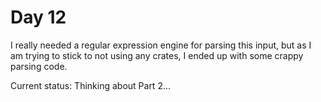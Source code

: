 # Day 12

I really needed a regular expression engine for parsing this input, but as I am trying to stick to not
using any crates, I ended up with some crappy parsing code.

Current status: Thinking about Part 2...